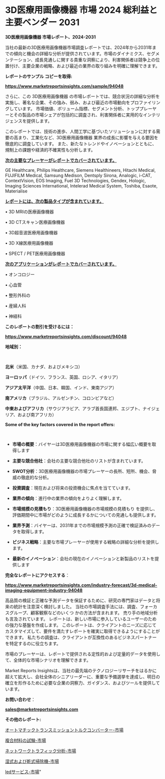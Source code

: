 # 3D医療用画像機器 市場 2024 総利益と主要ベンダー 2031

<strong>3D医療用画像機器 市場レポート、2024-2031</strong>

当社の最新の3D医療用画像機器市場調査レポートでは、2024年から2031年までの傾向と機会の詳細な分析が提供されています。市場のダイナミクス、セグメンテーション、成長見通しに関する貴重な洞察により、利害関係者は競争上の位置付け、主要企業の戦略、および最近の業界の取り組みを明確に理解できます。



<strong>レポートのサンプル コピーを取得:</strong> <a href=https://www.marketreportsinsights.com/sample/94048>

<strong><u>https://www.marketreportsinsights.com/sample/94048</u></strong></a>

さらに、この 3D医療用画像機器 の市場レポートでは、競合状況の詳細な分析を実施し、著名な企業、その強み、弱み、および最近の市場動向をプロファイリングしています。 市場価値、ボリューム指標、セグメント分析、トッププレーヤーとその製品の市場シェアが包括的に調査され、利害関係者に実用的なインテリジェンスを提供します。

このレポートでは、技術の進歩、人間工学に基づいたソリューションに対する需要の高まり、工業化など、3D医療用画像機器 業界の成長に影響を与える要因を徹底的に調査しています。 また、新たなトレンドやイノベーションとともに、規制上の課題や経済的不確実性も分析します。



<strong><u>次の主要なプレーヤーがレポートでカバーされています。</u></strong>

GE Healthcare, Philips Healthcare, Siemens Healthineers, Hitachi Medical, FUJIFILM Medical, Samsung Medison, Dentsply Sirona, Analogic, i-CAT, ContextVision, EOS Imaging, Fuel 3D Technologies, Gendex, Hologic, Imaging Sciences International, Intelerad Medical System, Toshiba, Esaote, Materialise



<strong><u><b>レポートには、次の製品タイプが含まれています。</b></u></strong>

• 3D MRIの医療画像機器

• 3D CTスキャン医療画像機器

• 3D超音波医療用画像機器

• 3D X線医療用画像機器

• SPECT / PET医療用画像機器



<strong><u><b>次のアプリケーションがレポートでカバーされています。</b></u></strong>

• オンコロジー

• 心血管

• 整形外科の

• 産婦人科

• 神経科



<strong><b>このレポートの割引を受けるには：</b></strong>

<a href=https://www.marketreportsinsights.com/discount/94048>

<strong><u>https://www.marketreportsinsights.com/discount/94048</u></strong></a>



<strong>地域別：</strong>

<strong> </strong>



<strong>北米</strong>（米国、カナダ、およびメキシコ）



<strong>ヨーロッパ</strong>（ドイツ、フランス、英国、ロシア、イタリア）



<strong>アジア太平洋</strong>（中国、日本、韓国、インド、東南アジア）



<strong>南アメリカ</strong>（ブラジル、アルゼンチン、コロンビアなど）



<strong>中東およびアフリカ</strong>（サウジアラビア、アラブ首長国連邦、エジプト、ナイジェリア、および南アフリカ）



<strong>Some of the key factors covered in the report offers:</strong>

<strong> </strong>
<ul>
  <li>

<strong>市場の概要</strong>：バイヤーは3D医療用画像機器の市場に関する幅広い概要を取得します</li>
  <li>

<strong>主要な競合他社</strong>：会社の主要な競合他社のリストが含まれています。</li>
  <li>

<strong>SWOT分析</strong>：3D医療用画像機器の市場プレーヤーの長所、短所、機会、脅威の徹底的な分析。</li>
  <li>

<strong>投資調査</strong>：現在および将来の投資機会に焦点を当てています。</li>
  <li>

<strong>業界の傾向</strong>：進行中の業界の傾向をよりよく理解します。</li>
  <li>

<strong>市場規模の見積もり</strong>：3D医療用画像機器の市場規模の見積もり を提供し、評価期間中に市場がどのように成長するかについての見通しも提供します。</li>
  <li>

<strong>業界予測</strong>：バイヤーは、2031年までの市場規模予測の正確で検証済みのデータを取得します。</li>
  <li>

<strong>ビジネス戦略</strong>：主要な市場プレーヤーが使用する戦略の詳細な分析を提供します。</li>
  <li>

<strong>最新のイノベーション</strong>：会社の現在のイノベーションと新製品のリストを提供します</li>
</ul>


<strong>完全なレポートにアクセスする</strong>：

<a href=https://www.marketreportsinsights.com/industry-forecast/3d-medical-imaging-equipment-industry-94048>

<strong><u>https://www.marketreportsinsights.com/industry-forecast/3d-medical-imaging-equipment-industry-94048</u></strong></a>

高品質の検証と正確な予測データを保証するために、研究の専門家はデータと将来の統計を注意深く検討しました。 当社の市場調査手法には、調査、フォーカスグループ、顧客観察などのいくつ かの方法が含まれます。 売り手の地域分析も言及されています。 レポートは、新しい市場に参入しているユーザーのための強力な基盤を作成します。 このレポートは、クライアントのニーズに応じてカスタマイズして、要件を満たすレポートを確実に取得できるようにすることができます。 私たちの調査は、クライアントが互換性のあるビジネスパートナーを特定するのに役立ちます。

市場のプレーヤーは、レポートで提供される定性的および定量的データを使用して、全体的な市場シナリオを理解できます。

Market Reports Insightsは、当社の最先端のテクノロジーリサーチをはるかに超えて拡大し、会社全体のシニアリーダーに、重要な予備選挙を達成し、明日の確立を形作るために必要な企業の洞察力、ガイダンス、およびツールを提供しています。



<strong><b>お問い合わせ</b></strong>：

<a href=mailto:sales@marketreportsinsights.com>

<strong><u>sales@marketreportsinsights.com</u></strong></a>



<strong>その他のレポート:</strong>

<a href=https://www.linkedin.com/pulse/オートマチックトランスミッショントルクコンバーター-市場-2023-swot-pb1tf/>オートマチックトランスミッショントルクコンバーター-市場</a>

<a href=https://www.linkedin.com/pulse/複合材料の試験-市場-2023-推進要因と成長機会-2030-analytics-achievers-24-analysis-twadf/>複合材料の試験-市場</a>

<a href=https://www.linkedin.com/pulse/ネットワークトラフィック分析-市場-2023-総合分析と事業成長戦略-2030-ei5yf/>ネットワークトラフィック分析-市場</a>

<a href=https://www.linkedin.com/pulse/湿式および乾式掃除機-市場-2023-年のダイナミクスとビジネストレンド-ujarf/>湿式および乾式掃除機-市場</a>

<a href=https://www.linkedin.com/pulse/ledサービス-市場-2023-最新の-cagr-および成長分析-2030-1ih8f/>ledサービス-市場</a>"

